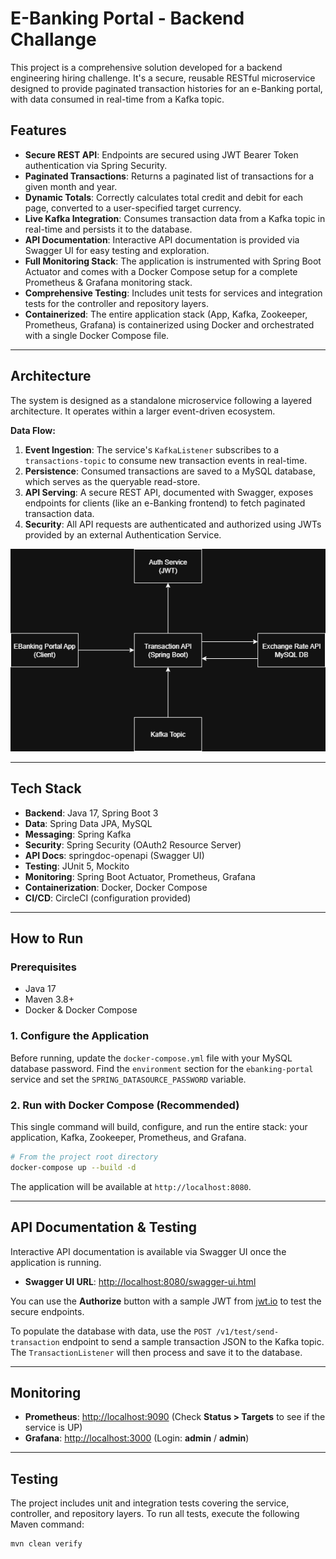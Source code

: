 # E-Banking Portal - Backend Challange

This project is a comprehensive solution developed for a backend engineering hiring challenge. It's a secure, reusable RESTful microservice designed to provide paginated transaction histories for an e-Banking portal, with data consumed in real-time from a Kafka topic.

## Features

-   **Secure REST API**: Endpoints are secured using JWT Bearer Token authentication via Spring Security.
-   **Paginated Transactions**: Returns a paginated list of transactions for a given month and year.
-   **Dynamic Totals**: Correctly calculates total credit and debit for each page, converted to a user-specified target currency.
-   **Live Kafka Integration**: Consumes transaction data from a Kafka topic in real-time and persists it to the database.
-   **API Documentation**: Interactive API documentation is provided via Swagger UI for easy testing and exploration.
-   **Full Monitoring Stack**: The application is instrumented with Spring Boot Actuator and comes with a Docker Compose setup for a complete Prometheus & Grafana monitoring stack.
-   **Comprehensive Testing**: Includes unit tests for services and integration tests for the controller and repository layers.
-   **Containerized**: The entire application stack (App, Kafka, Zookeeper, Prometheus, Grafana) is containerized using Docker and orchestrated with a single Docker Compose file.

---

## Architecture

The system is designed as a standalone microservice following a layered architecture. It operates within a larger event-driven ecosystem.

**Data Flow:**
1.  **Event Ingestion**: The service's `KafkaListener` subscribes to a `transactions-topic` to consume new transaction events in real-time.
2.  **Persistence**: Consumed transactions are saved to a MySQL database, which serves as the queryable read-store.
3.  **API Serving**: A secure REST API, documented with Swagger, exposes endpoints for clients (like an e-Banking frontend) to fetch paginated transaction data.
4.  **Security**: All API requests are authenticated and authorized using JWTs provided by an external Authentication Service.

![Architecture Diagram](images/architecture.png)

---

## Tech Stack

-   **Backend**: Java 17, Spring Boot 3
-   **Data**: Spring Data JPA, MySQL
-   **Messaging**: Spring Kafka
-   **Security**: Spring Security (OAuth2 Resource Server)
-   **API Docs**: springdoc-openapi (Swagger UI)
-   **Testing**: JUnit 5, Mockito
-   **Monitoring**: Spring Boot Actuator, Prometheus, Grafana
-   **Containerization**: Docker, Docker Compose
-   **CI/CD**: CircleCI (configuration provided)

---

## How to Run

### Prerequisites
-   Java 17
-   Maven 3.8+
-   Docker & Docker Compose

### 1. Configure the Application
Before running, update the `docker-compose.yml` file with your MySQL database password. Find the `environment` section for the `ebanking-portal` service and set the `SPRING_DATASOURCE_PASSWORD` variable.

### 2. Run with Docker Compose (Recommended)
This single command will build, configure, and run the entire stack: your application, Kafka, Zookeeper, Prometheus, and Grafana.

```bash
# From the project root directory
docker-compose up --build -d
```
The application will be available at `http://localhost:8080`.

---

## API Documentation & Testing

Interactive API documentation is available via Swagger UI once the application is running.

-   **Swagger UI URL**: [http://localhost:8080/swagger-ui.html](http://localhost:8080/swagger-ui.html)

You can use the **Authorize** button with a sample JWT from [jwt.io](https://jwt.io) to test the secure endpoints.

To populate the database with data, use the `POST /v1/test/send-transaction` endpoint to send a sample transaction JSON to the Kafka topic. The `TransactionListener` will then process and save it to the database.

---

## Monitoring

-   **Prometheus**: [http://localhost:9090](http://localhost:9090) (Check **Status > Targets** to see if the service is UP)
-   **Grafana**: [http://localhost:3000](http://localhost:3000) (Login: **admin** / **admin**)

---

## Testing

The project includes unit and integration tests covering the service, controller, and repository layers. To run all tests, execute the following Maven command:
```bash
mvn clean verify
```